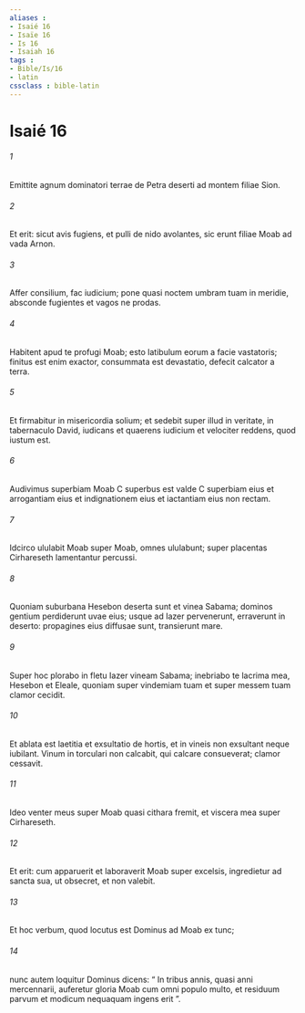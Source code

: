 ```yaml
---
aliases : 
- Isaié 16
- Isaïe 16
- Is 16
- Isaiah 16
tags : 
- Bible/Is/16
- latin
cssclass : bible-latin
---
```


# Isaié 16

###### 1
Emittite agnum dominatori terrae de Petra deserti ad montem filiae Sion.
###### 2
Et erit: sicut avis fugiens, et pulli de nido avolantes, sic erunt filiae Moab ad vada Arnon.
###### 3
Affer consilium, fac iudicium; pone quasi noctem umbram tuam in meridie, absconde fugientes et vagos ne prodas.
###### 4
Habitent apud te profugi Moab; esto latibulum eorum a facie vastatoris; finitus est enim exactor, consummata est devastatio, defecit calcator a terra.
###### 5
Et firmabitur in misericordia solium; et sedebit super illud in veritate, in tabernaculo David, iudicans et quaerens iudicium et velociter reddens, quod iustum est.
###### 6
Audivimus superbiam Moab C superbus est valde C superbiam eius et arrogantiam eius et indignationem eius et iactantiam eius non rectam.
###### 7
Idcirco ululabit Moab super Moab, omnes ululabunt; super placentas Cirhareseth lamentantur percussi.
###### 8
Quoniam suburbana Hesebon deserta sunt et vinea Sabama; dominos gentium perdiderunt uvae eius; usque ad Iazer pervenerunt, erraverunt in deserto: propagines eius diffusae sunt, transierunt mare.
###### 9
Super hoc plorabo in fletu Iazer vineam Sabama; inebriabo te lacrima mea, Hesebon et Eleale, quoniam super vindemiam tuam et super messem tuam clamor cecidit.
###### 10
Et ablata est laetitia et exsultatio de hortis, et in vineis non exsultant neque iubilant. Vinum in torculari non calcabit, qui calcare consueverat; clamor cessavit.
###### 11
Ideo venter meus super Moab quasi cithara fremit, et viscera mea super Cirhareseth.
###### 12
Et erit: cum apparuerit et laboraverit Moab super excelsis, ingredietur ad sancta sua, ut obsecret, et non valebit.
###### 13
Et hoc verbum, quod locutus est Dominus ad Moab ex tunc; 
###### 14
nunc autem loquitur Dominus dicens: “ In tribus annis, quasi anni mercennarii, auferetur gloria Moab cum omni populo multo, et residuum parvum et modicum nequaquam ingens erit ”.
